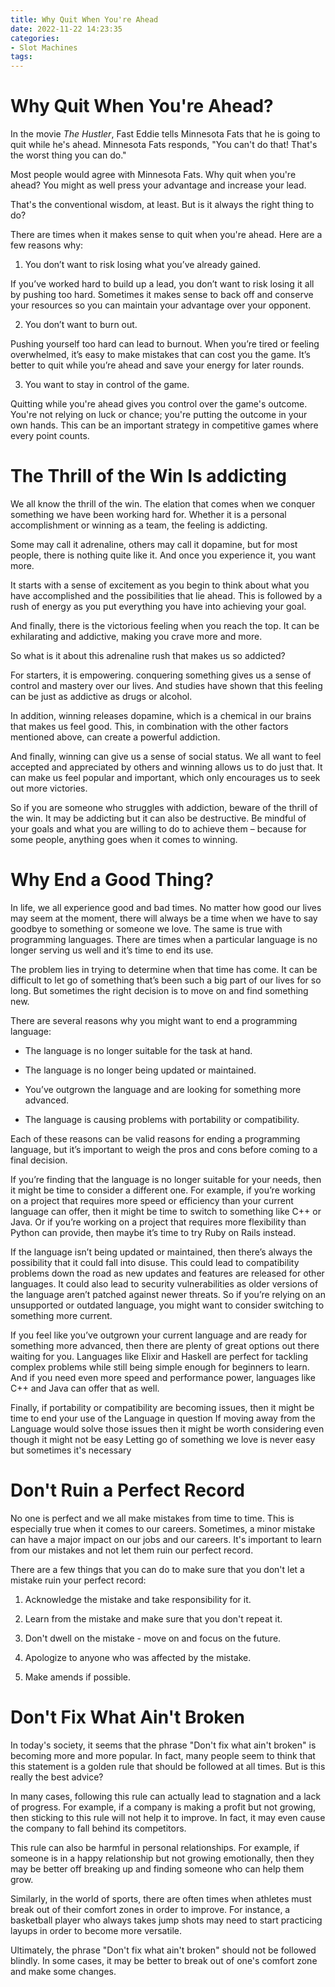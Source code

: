 ```yaml
---
title: Why Quit When You're Ahead
date: 2022-11-22 14:23:35
categories:
- Slot Machines
tags:
---
```



#  Why Quit When You're Ahead?

In the movie <i>The Hustler</i>, Fast Eddie tells Minnesota Fats that he is going to quit while he's ahead. Minnesota Fats responds, "You can't do that! That's the worst thing you can do."

Most people would agree with Minnesota Fats. Why quit when you're ahead? You might as well press your advantage and increase your lead.

That's the conventional wisdom, at least. But is it always the right thing to do?

There are times when it makes sense to quit when you're ahead. Here are a few reasons why:

1. You don’t want to risk losing what you’ve already gained.

If you’ve worked hard to build up a lead, you don’t want to risk losing it all by pushing too hard. Sometimes it makes sense to back off and conserve your resources so you can maintain your advantage over your opponent.

2. You don’t want to burn out.

Pushing yourself too hard can lead to burnout. When you’re tired or feeling overwhelmed, it’s easy to make mistakes that can cost you the game. It’s better to quit while you’re ahead and save your energy for later rounds.

3. You want to stay in control of the game.

Quitting while you're ahead gives you control over the game's outcome. You're not relying on luck or chance; you're putting the outcome in your own hands. This can be an important strategy in competitive games where every point counts.

#  The Thrill of the Win Is addicting

We all know the thrill of the win. The elation that comes when we conquer something we have been working hard for. Whether it is a personal accomplishment or winning as a team, the feeling is addicting.

Some may call it adrenaline, others may call it dopamine, but for most people, there is nothing quite like it. And once you experience it, you want more.

It starts with a sense of excitement as you begin to think about what you have accomplished and the possibilities that lie ahead. This is followed by a rush of energy as you put everything you have into achieving your goal.

And finally, there is the victorious feeling when you reach the top. It can be exhilarating and addictive, making you crave more and more.

So what is it about this adrenaline rush that makes us so addicted?

For starters, it is empowering. conquering something gives us a sense of control and mastery over our lives. And studies have shown that this feeling can be just as addictive as drugs or alcohol.

In addition, winning releases dopamine, which is a chemical in our brains that makes us feel good. This, in combination with the other factors mentioned above, can create a powerful addiction.

And finally, winning can give us a sense of social status. We all want to feel accepted and appreciated by others and winning allows us to do just that. It can make us feel popular and important, which only encourages us to seek out more victories.

So if you are someone who struggles with addiction, beware of the thrill of the win. It may be addicting but it can also be destructive. Be mindful of your goals and what you are willing to do to achieve them – because for some people, anything goes when it comes to winning.

#  Why End a Good Thing?

In life, we all experience good and bad times. No matter how good our lives may seem at the moment, there will always be a time when we have to say goodbye to something or someone we love. The same is true with programming languages. There are times when a particular language is no longer serving us well and it’s time to end its use.

The problem lies in trying to determine when that time has come. It can be difficult to let go of something that’s been such a big part of our lives for so long. But sometimes the right decision is to move on and find something new.

There are several reasons why you might want to end a programming language:

* The language is no longer suitable for the task at hand.

* The language is no longer being updated or maintained.

* You’ve outgrown the language and are looking for something more advanced.

* The language is causing problems with portability or compatibility.

Each of these reasons can be valid reasons for ending a programming language, but it’s important to weigh the pros and cons before coming to a final decision.

If you’re finding that the language is no longer suitable for your needs, then it might be time to consider a different one. For example, if you’re working on a project that requires more speed or efficiency than your current language can offer, then it might be time to switch to something like C++ or Java. Or if you’re working on a project that requires more flexibility than Python can provide, then maybe it’s time to try Ruby on Rails instead.

If the language isn’t being updated or maintained, then there’s always the possibility that it could fall into disuse. This could lead to compatibility problems down the road as new updates and features are released for other languages. It could also lead to security vulnerabilities as older versions of the language aren’t patched against newer threats. So if you’re relying on an unsupported or outdated language, you might want to consider switching to something more current.

If you feel like you’ve outgrown your current language and are ready for something more advanced, then there are plenty of great options out there waiting for you. Languages like Elixir and Haskell are perfect for tackling complex problems while still being simple enough for beginners to learn. And if you need even more speed and performance power, languages like C++ and Java can offer that as well.

Finally, if portability or compatibility are becoming issues, then it might be time to end your use of the Language in question If moving away from the Language would solve those issues then it might be worth considering even though it might not be easy Letting go of something we love is never easy but sometimes it's necessary 

 

#  Don't Ruin a Perfect Record

No one is perfect and we all make mistakes from time to time. This is especially true when it comes to our careers. Sometimes, a minor mistake can have a major impact on our jobs and our careers. It's important to learn from our mistakes and not let them ruin our perfect record.

There are a few things that you can do to make sure that you don't let a mistake ruin your perfect record:

1. Acknowledge the mistake and take responsibility for it.

2. Learn from the mistake and make sure that you don't repeat it.

3. Don't dwell on the mistake - move on and focus on the future.

4. Apologize to anyone who was affected by the mistake.

5. Make amends if possible.


#  Don't Fix What Ain't Broken

In today's society, it seems that the phrase "Don't fix what ain't broken" is becoming more and more popular. In fact, many people seem to think that this statement is a golden rule that should be followed at all times. But is this really the best advice?

In many cases, following this rule can actually lead to stagnation and a lack of progress. For example, if a company is making a profit but not growing, then sticking to this rule will not help it to improve. In fact, it may even cause the company to fall behind its competitors.

This rule can also be harmful in personal relationships. For example, if someone is in a happy relationship but not growing emotionally, then they may be better off breaking up and finding someone who can help them grow.

Similarly, in the world of sports, there are often times when athletes must break out of their comfort zones in order to improve. For instance, a basketball player who always takes jump shots may need to start practicing layups in order to become more versatile.

Ultimately, the phrase "Don't fix what ain't broken" should not be followed blindly. In some cases, it may be better to break out of one's comfort zone and make some changes.